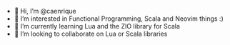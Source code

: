 - 👋 Hi, I’m @caenrique
- 👀 I’m interested in Functional Programming, Scala and Neovim things :)
- 🌱 I’m currently learning Lua and the ZIO library for Scala
- 💞️ I’m looking to collaborate on Lua or Scala libraries

<!---
caenrique/caenrique is a ✨ special ✨ repository because its `README.md` (this file) appears on your GitHub profile.
You can click the Preview link to take a look at your changes.
--->
